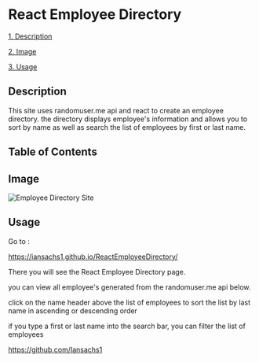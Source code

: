 # React Employee Directory

[1. Description](##-Description)
  
[2. Image](##-Image)
  
[3. Usage](##-Usage)


## Description
  
This site uses randomuser.me api and react to create an employee directory. the directory displays employee's information and allows you to sort by name as well as search the list of employees by first or last name.
  
## Table of Contents
  
  
## Image
  
![Employee Directory Site](https://github.com/Iansachs1/BurgerLogger/images/BurerSite.png)
  
## Usage
  
Go to :

https://iansachs1.github.io/ReactEmployeeDirectory/

There you will see the React Employee Directory page.

you can view all employee's generated from the randomuser.me api below.

click on the name header above the list of employees to sort the list by last name in ascending or descending order

if you type a first or last name into the search bar, you can filter the list of employees

  
https://github.com/Iansachs1